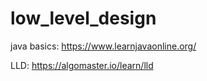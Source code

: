 # low_level_design

java basics: <https://www.learnjavaonline.org/>

LLD: <https://algomaster.io/learn/lld>
